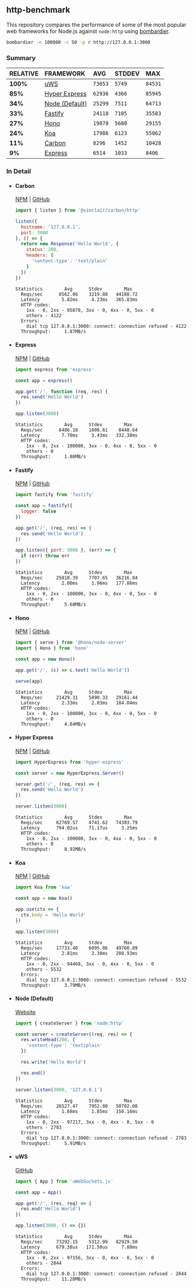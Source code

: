 ## http-benchmark

This repository compares the performance of some of the most popular web frameworks for Node.js against `node:http` using [bombardier](https://github.com/codesenberg/bombardier).

```bash
bombardier -n 100000 -c 50 -p r http://127.0.0.1:3000
```

### Summary

| RELATIVE | FRAMEWORK | AVG | STDDEV | MAX |
| :--- | :--- | :--- | :--- | :--- |
| **100%** | [uWS](#uws) | `73653` | `5749` | `84531` |
| **85%** | [Hyper Express](#hyper-express) | `62936` | `4366` | `85945` |
| **34%** | [Node (Default)](#node-default) | `25299` | `7511` | `64713` |
| **33%** | [Fastify](#fastify) | `24118` | `7105` | `35583` |
| **27%** | [Hono](#hono) | `19878` | `5680` | `29155` |
| **24%** | [Koa](#koa) | `17986` | `6123` | `55062` |
| **11%** | [Carbon](#carbon) | `8296` | `1452` | `10428` |
| **9%** | [Express](#express) | `6514` | `1033` | `8406` |


### In Detail

- #### Carbon
  [NPM](https://npmjs.com/@sinclair/carbon) | [GitHub](https://github.com/sinclairzx81/carbon)
  ```js
  import { listen } from '@sinclair/carbon/http'

  listen({
    hostname: '127.0.0.1',
    port: 3000
  }, () => {
    return new Response('Hello World', {
      status: 200,
      headers: {
        'content-type': 'text/plain'
      }
    })
  })
  ```

  ```
  Statistics        Avg      Stdev        Max
    Reqs/sec      8562.06    3219.88   44188.72
    Latency        5.82ms     4.23ms   365.83ms
    HTTP codes:
      1xx - 0, 2xx - 95878, 3xx - 0, 4xx - 0, 5xx - 0
      others - 4122
    Errors:
      dial tcp 127.0.0.1:3000: connect: connection refused - 4122
    Throughput:     1.87MB/s
  ```

- #### Express
  [NPM](https://npmjs.com/express) | [GitHub](https://github.com/expressjs/express)
  ```js
  import express from 'express'

  const app = express()

  app.get('/', function (req, res) {
    res.send('Hello World')
  })

  app.listen(3000)
  ```

  ```
  Statistics        Avg      Stdev        Max
    Reqs/sec      6486.18    1008.61    8448.64
    Latency        7.70ms     3.43ms   332.38ms
    HTTP codes:
      1xx - 0, 2xx - 100000, 3xx - 0, 4xx - 0, 5xx - 0
      others - 0
    Throughput:     1.86MB/s
  ```

- #### Fastify
  [NPM](https://npmjs.com/fastify) | [GitHub](https://github.com/fastify/fastify)
  ```js
  import fastify from 'fastify'

  const app = fastify({
    logger: false
  })

  app.get('/', (req, res) => {
    res.send('Hello World')
  })

  app.listen({ port: 3000 }, (err) => {
    if (err) throw err
  })
  ```

  ```
  Statistics        Avg      Stdev        Max
    Reqs/sec     25018.39    7707.65   36216.84
    Latency        2.00ms     1.96ms   177.86ms
    HTTP codes:
      1xx - 0, 2xx - 100000, 3xx - 0, 4xx - 0, 5xx - 0
      others - 0
    Throughput:     5.68MB/s
  ```

- #### Hono
  [NPM](https://npmjs.com/hono) | [GitHub](https://github.com/honojs/hono)
  ```js
  import { serve } from '@hono/node-server'
  import { Hono } from 'hono'

  const app = new Hono()

  app.get('/', (c) => c.text('Hello World'))

  serve(app)
  ```

  ```
  Statistics        Avg      Stdev        Max
    Reqs/sec     21429.31    5890.33   29161.44
    Latency        2.33ms     2.03ms   184.04ms
    HTTP codes:
      1xx - 0, 2xx - 100000, 3xx - 0, 4xx - 0, 5xx - 0
      others - 0
    Throughput:     4.84MB/s
  ```

- #### Hyper Express
  [NPM](https://npmjs.com/hyper-express) | [GitHub](https://github.com/kartikk221/hyper-express)
  ```js
  import HyperExpress from 'hyper-express'

  const server = new HyperExpress.Server()

  server.get('/', (req, res) => {
    res.send('Hello World')
  })

  server.listen(3000)
  ```

  ```
  Statistics        Avg      Stdev        Max
    Reqs/sec     62769.57    4741.62   74303.79
    Latency      794.02us    71.17us     3.25ms
    HTTP codes:
      1xx - 0, 2xx - 100000, 3xx - 0, 4xx - 0, 5xx - 0
      others - 0
    Throughput:     8.92MB/s
  ```

- #### Koa
  [NPM](https://npmjs.com/koa) | [GitHub](https://github.com/koajs/koa)
  ```js
  import Koa from 'koa'

  const app = new Koa()

  app.use(ctx => {
    ctx.body = 'Hello World'
  })

  app.listen(3000)
  ```

  ```
  Statistics        Avg      Stdev        Max
    Reqs/sec     17733.40    6095.86   49760.89
    Latency        2.81ms     2.38ms   208.93ms
    HTTP codes:
      1xx - 0, 2xx - 94468, 3xx - 0, 4xx - 0, 5xx - 0
      others - 5532
    Errors:
      dial tcp 127.0.0.1:3000: connect: connection refused - 5532
    Throughput:     3.79MB/s
  ```

- #### Node (Default)
  [Website](https://nodejs.org/api/http.html)
  ```js
  import { createServer } from 'node:http'

  const server = createServer((req, res) => {
    res.writeHead(200, {
      'content-type': 'text/plain'
    })

    res.write('Hello World')

    res.end()
  })

  server.listen(3000, '127.0.0.1')
  ```

  ```
  Statistics        Avg      Stdev        Max
    Reqs/sec     26527.47    7952.80   50702.08
    Latency        1.88ms     1.85ms   156.16ms
    HTTP codes:
      1xx - 0, 2xx - 97217, 3xx - 0, 4xx - 0, 5xx - 0
      others - 2783
    Errors:
      dial tcp 127.0.0.1:3000: connect: connection refused - 2783
    Throughput:     5.91MB/s
  ```

- #### uWS
  [GitHub](https://github.com/uNetworking/uWebSockets.js)
  ```js
  import { App } from 'uWebSockets.js'

  const app = App()

  app.get('/', (res, req) => {
    res.end('Hello World')
  })

  app.listen(3000, () => {})
  ```

  ```
  Statistics        Avg      Stdev        Max
    Reqs/sec     73292.15    5312.99   82929.50
    Latency      679.38us   171.50us     7.80ms
    HTTP codes:
      1xx - 0, 2xx - 97156, 3xx - 0, 4xx - 0, 5xx - 0
      others - 2844
    Errors:
      dial tcp 127.0.0.1:3000: connect: connection refused - 2844
    Throughput:    11.28MB/s
  ```



